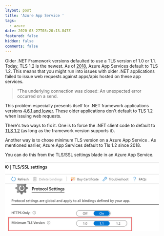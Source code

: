 ```yaml
---
layout: post
title: 'Azure App Service '
tags:
  - azure
date: 2020-03-27T03:20:13.847Z
featured: false
hidden: false
comments: false
---
```

Older .NET Framework versions defaulted to use a TLS version of 1.0 or 1.1. Today, TLS 1.2 is the newest. As of [2018](https://azure.microsoft.com/en-us/updates/new-app-service-apps-deployed-with-tls-1-2-as-default-from-june-30/), Azure App Services default to TLS 1.2. This means that you might run into issues with older .NET applications failed to issue web requests against apps/apis hosted on these app services.

<!--more-->

> "The underlying connection was closed: An unexpected error occurred on a send.

This problem especially presents itself for .NET framework applications versions [4.6.1 and lower](https://stackoverflow.com/questions/34808830/tls-1-2-error-with-c-sharp-net-the-underlying-connection-was-closed-an-unexp). These older applications don't default to TLS 1.2 when issuing web requests. 

There's two ways to fix it. One is to force the .NET client code to default to [TLS 1.2](https://stackoverflow.com/a/36454717) (as long as the framework version supports it).

Another way is to chose minimum TLS version on a Azure App Service . As mentioned earlier, Azure App Services default to Tls 1.2 since 2018.

You can do this from the TLS/SSL settings blade in an Azure App Service.

![](/assets/uploads/2020-03-26_23-56-25.jpg "Choosing minimum TLS version")